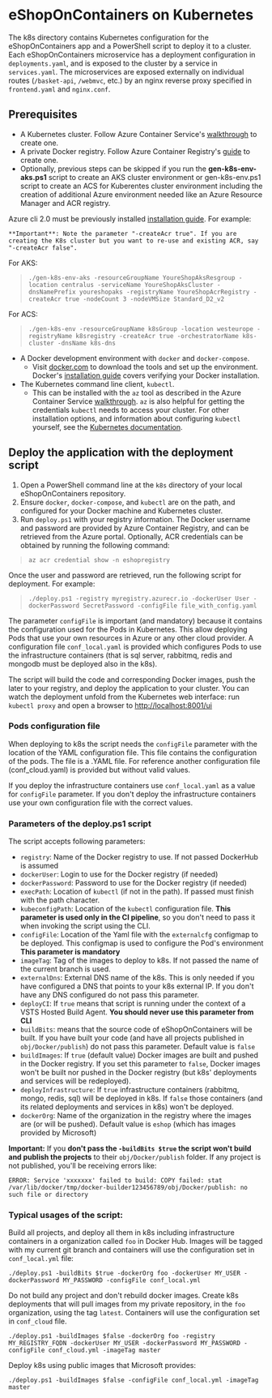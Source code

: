 # eShopOnContainers on Kubernetes
The k8s directory contains Kubernetes configuration for the eShopOnContainers app and a PowerShell script to deploy it to a cluster. Each eShopOnContainers microservice has a deployment configuration in `deployments.yaml`, and is exposed to the cluster by a service in `services.yaml`. The microservices are exposed externally on individual routes (`/basket-api`, `/webmvc`, etc.) by an nginx reverse proxy specified in `frontend.yaml` and `nginx.conf`.

## Prerequisites
* A Kubernetes cluster. Follow Azure Container Service's [walkthrough](https://docs.microsoft.com/en-us/azure/container-service/container-service-kubernetes-walkthrough) to create one. 
* A private Docker registry. Follow Azure Container Registry's [guide](https://docs.microsoft.com/en-us/azure/container-registry/container-registry-get-started-portal) to create one.
* Optionally, previous steps can be skipped if you run the **gen-k8s-env-aks.ps1** script to create an AKS cluster environment or gen-k8s-env.ps1 script to create an ACS for Kuberentes cluster environment including the creation of additional Azure environment needed like an Azure Resource Manager and ACR registry. 

Azure cli 2.0 must be previously installed [installation guide](https://docs.microsoft.com/en-us/cli/azure/install-azure-cli). For example:

    **Important**: Note the parameter "-createAcr true". If you are creating the K8s cluster but you want to re-use and existing ACR, say "-createAcr false".


For AKS:

>```
>./gen-k8s-env-aks -resourceGroupName YoureShopAksResgroup -location centralus -serviceName YoureShopAksCluster -dnsNamePrefix youreshopaks -registryName YoureShopAcrRegistry -createAcr true -nodeCount 3 -nodeVMSize Standard_D2_v2
>```

For ACS:

>```
>./gen-k8s-env -resourceGroupName k8sGroup -location westeurope -registryName k8sregistry -createAcr true -orchestratorName k8s-cluster -dnsName k8s-dns
>```

* A Docker development environment with `docker` and `docker-compose`.
    * Visit [docker.com](https://docker.com) to download the tools and set up the environment. Docker's [installation guide](https://docs.docker.com/engine/getstarted/step_one/#step-3-verify-your-installation) covers verifying your Docker installation.
*  The Kubernetes command line client, `kubectl`.
    * This can be installed with the `az` tool as described in the Azure Container Service [walkthrough](https://docs.microsoft.com/en-us/azure/container-service/container-service-kubernetes-walkthrough). `az` is also helpful for getting the credentials `kubectl` needs to access your cluster. For other installation options, and information about configuring `kubectl` yourself, see the [Kubernetes documentation](https://kubernetes.io/docs/tasks/kubectl/install/).

## Deploy the application with the deployment script
1. Open a PowerShell command line at the `k8s` directory of your local eShopOnContainers repository.
1. Ensure `docker`, `docker-compose`, and `kubectl` are on the path, and configured for your Docker machine and Kubernetes cluster.
1. Run `deploy.ps1` with your registry information. The Docker username and password are provided by Azure Container Registry, and can be retrieved from the Azure portal. Optionally, ACR credentials can be obtained by running the following command:

>```
>az acr credential show -n eshopregistry
>```

Once the user and password are retrieved, run the following script for deployment. For example:

>```
>./deploy.ps1 -registry myregistry.azurecr.io -dockerUser User -dockerPassword SecretPassword -configFile file_with_config.yaml
>```

The parameter `configFile` is important (and mandatory) because it contains the configuration used for the Pods in Kubernetes. This allow deploying Pods that use your own resources in Azure or any other cloud provider. A configuration file `conf_local.yaml` is provided which configures Pods to use the infrastructure containers (that is sql server, rabbitmq, redis and mongodb must be deployed also in the k8s).

The script will build the code and corresponding Docker images, push the later to your registry, and deploy the application to your cluster. You can watch the deployment unfold from the Kubernetes web interface: run `kubectl proxy` and open a browser to [http://localhost:8001/ui](http://localhost:8001/ui)

### Pods configuration file

When deploying to k8s the script needs the `configFile` parameter with the location of the YAML configuration file. This file contains the configuration of the pods. The file is a .YAML file. For reference another configuration file (conf_cloud.yaml) is provided but without valid values.

If you deploy the infrastructure containers use `conf_local.yaml` as a value for `configFile` parameter. If you don't deploy the infrastructure containers use your own configuration file with the correct values.

### Parameters of the deploy.ps1 script

The script accepts following parameters:

+ `registry`: Name of the Docker registry to use. If not passed DockerHub is assumed
+ `dockerUser`: Login to use for the Docker registry (if needed)
+ `dockerPassword`: Password to use for the Docker registry (if needed)
+ `execPath`: Location of `kubectl` (if not in the path). If passed must finish with the path character.
+ `kubeconfigPath`: Location of the `kubectl` configuration file. **This parameter is used only in the CI pipeline**, so you don't need to pass it when invoking the script using the CLI.
+ `configFile`: Location of the Yaml file with the `externalcfg` configmap to be deployed. This configmap is used to configure the Pod's environment **This parameter is mandatory**
+ `imageTag`: Tag of the images to deploy to k8s. If not passed the name of the current branch is used.
+ `externalDns`: External DNS name of the k8s. This is only needed if you have configured a DNS that points to your k8s external IP. If you don't have any DNS configured do not pass this parameter.
+ `deployCI`: If `true` means that script is running under the context of a VSTS Hosted Build Agent. **You should never use this parameter from CLI**
+ `buildBits`: means that the source code of eShopOnContainers will be built. If you have built your code (and have all projects published in `obj/Docker/publish`) do not pass this parameter. Default value is `false`
+ `buildImages`: If `true` (default value) Docker images are built and pushed in the Docker registry. If you set this parameter to `false`, Docker images won't be built nor pushed in the Docker registry (but k8s' deployments and services will be redeployed).
+ `deployInfrastructure`: If `true` infrastructure containers (rabbitmq, mongo, redis, sql) will be deployed in k8s. If `false` those containers (and its related deployments and services in k8s) won't be deployed.
+ `dockerOrg`: Name of the organization in the registry where the images are (or will be pushed). Default value is `eshop` (which has images provided by Microsoft)

**Important:** If you **don't pass the `-buildBits $true` the script won't build and publish the projects** to their `obj/Docker/publish` folder. If any project is not published, you'll be receiving errors like:

```
ERROR: Service 'xxxxxxx' failed to build: COPY failed: stat /var/lib/docker/tmp/docker-builder123456789/obj/Docker/publish: no such file or directory
```

### Typical usages of the script:

Build all projects, and deploy all them in k8s including infrastructure containers in a organization called `foo` in Docker Hub. Images will be tagged with my current git branch and containers will use the configuration set in `conf_local.yml` file:

```
./deploy.ps1 -buildBits $true -dockerOrg foo -dockerUser MY_USER -dockerPassword MY_PASSWORD -configFile conf_local.yml
```

Do not build any project and don't rebuild docker images. Create k8s deployments that will pull images from my private repository, in the `foo` organization, using the tag `latest`. Containers will use the configuration set in `conf_cloud` file.

```
./deploy.ps1 -buildImages $false -dockerOrg foo -registry MY_REGISTRY_FQDN -dockerUser MY_USER -dockerPassword MY_PASSWORD -configFile conf_cloud.yml -imageTag master
```

Deploy k8s using public images that Microsoft provides:

```
./deploy.ps1 -buildImages $false -configFile conf_local.yml -imageTag master
```
